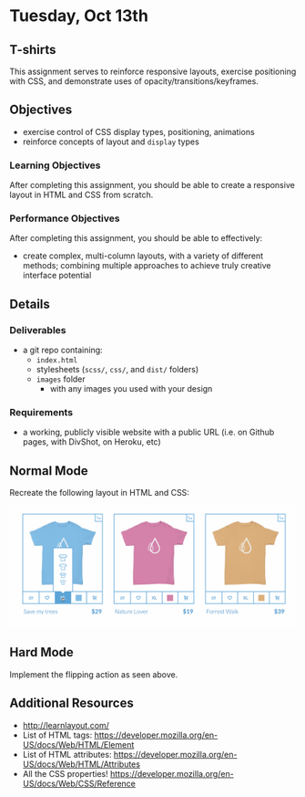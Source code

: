 # Tuesday, Oct 13th


## T-shirts

This assignment serves to reinforce responsive layouts, exercise positioning with CSS, and demonstrate uses of opacity/transitions/keyframes.

## Objectives

- exercise control of CSS display types, positioning, animations
- reinforce concepts of layout and `display` types

### Learning Objectives

After completing this assignment, you should be able to create a responsive layout in HTML and CSS from scratch.

### Performance Objectives

After completing this assignment, you should be able to effectively:

- create complex, multi-column layouts, with a variety of different methods; combining multiple approaches to achieve truly creative interface potential

## Details

### Deliverables

- a git repo containing:
    - `index.html`
    - stylesheets (`scss/`, `css/`, and `dist/` folders)
    - `images` folder
        - with any images you used with your design

### Requirements

- a working, publicly visible website with a public URL (i.e. on Github pages, with DivShot, on Heroku, etc)

## Normal Mode

Recreate the following layout in HTML and CSS:

![](./tshirts.gif)

## Hard Mode

Implement the flipping action as seen above.

## Additional Resources

- http://learnlayout.com/
- List of HTML tags: https://developer.mozilla.org/en-US/docs/Web/HTML/Element
- List of HTML attributes: https://developer.mozilla.org/en-US/docs/Web/HTML/Attributes
- All the CSS properties! https://developer.mozilla.org/en-US/docs/Web/CSS/Reference
